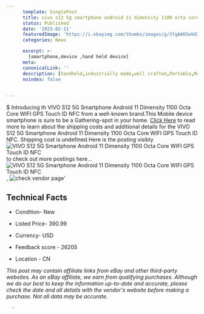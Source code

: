 ```yaml
---
      template: SinglePost
      title: vivo s12 5g smartphone android 11 dimensity 1100 octa core wifi gps touch id nfc
      status: Published
      date: '2023-02-11'
      featuredImage: 'https://i.ebayimg.com/thumbs/images/g/3fgAAOSwVdZhzo8G/s-l225.jpg'
      categories: News

      excerpt: >-
        [smartphone,device ,hand held device]
      meta:
      canonicalLink: ''
      description: [handheld,industrially made,well crafted,Portable,Mobile,Compact,Convenient,Lightweight,Maneuverable,Man-portable,Miniature,Carriable,Hand-held,Light,Holdable,Transportable,Mobile device,Pocket-sized,On-the-go,Wireless,Cordless,Compact size,Convenient size, smartphone,device ,hand held device]
      noindex: false
      

---
```

$
      Introducing th VIVO S12 5G Smartphone Android 11 Dimensity 1100 Octa Core WIFI GPS Touch ID NFC from a well-known brand.This Mobile device smartphone is sure to be a Gathering-spot in your home. [Click Here](https://www.ebay.com/itm/203776356586?hash=item2f720470ea%3Ag%3A3fgAAOSwVdZhzo8G&mkevt=1&mkcid=1&mkrid=711-53200-19255-0&campid=%253CePNCampaignId%253E&customid=%253CreferenceId%253E&toolid=10049) to read more to learn about the shipping costs and additional details for the VIVO S12 5G Smartphone Android 11 Dimensity 1100 Octa Core WIFI GPS Touch ID NFC. Shipping cost is undefined.Here is the posting visibly ![VIVO S12 5G Smartphone Android 11 Dimensity 1100 Octa Core WIFI GPS Touch ID NFC](https://i.ebayimg.com/thumbs/images/g/3fgAAOSwVdZhzo8G/s-l225.jpg) to check out more postings here... ![VIVO S12 5G Smartphone Android 11 Dimensity 1100 Octa Core WIFI GPS Touch ID NFC](https://i.ebayimg.com/images/g/3fgAAOSwVdZhzo8G/s-l960.jpg), ![check vendor page](https://origin-galleryplus.ebayimg.com/ws/web/203776356586_2_0_1/225x225.jpg,https://origin-galleryplus.ebayimg.com/ws/web/203776356586_3_0_1/225x225.jpg,https://origin-galleryplus.ebayimg.com/ws/web/203776356586_4_0_1/225x225.jpg,https://origin-galleryplus.ebayimg.com/ws/web/203776356586_5_0_1/225x225.jpg,https://origin-galleryplus.ebayimg.com/ws/web/203776356586_6_0_1/225x225.jpg,https://origin-galleryplus.ebayimg.com/ws/web/203776356586_7_0_1/225x225.jpg,https://origin-galleryplus.ebayimg.com/ws/web/203776356586_8_0_1/225x225.jpg)'

      

 ## Technical Facts 



     
      

 - Condition- New 


      

 - Listed Price- 390.99 


      

 - Currency- USD 


      

 - Feedback score - 26205 


      

 - Location - CN 


      
      

 *_This post may contain affiliate links from eBay and other third-party websites. As an eBay affiliate, we earn from qualifying purchases. Although we do our best to keep the information up-to-date and accurate, please check the date and all details with the vendor's website before making a purchase. Not all data may be accurate._*




      -
